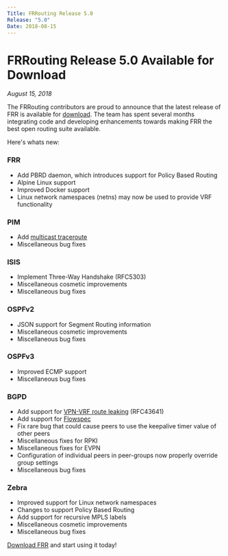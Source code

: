 ```yaml
---
Title: FRRouting Release 5.0
Release: "5.0"
Date: 2018-08-15
---
```


# FRRouting Release 5.0 Available for Download
*August 15, 2018*

The FRRouting contributors are proud to announce that the latest release of FRR
is available for
[download](https://github.com/FRRouting/frr/releases/tag/frr-5.0.1). The team
has spent several months integrating code and developing enhancements towards
making FRR the best open routing suite available.

Here's whats new:

### FRR

* Add PBRD daemon, which introduces support for Policy Based Routing
* Alpine Linux support
* Improved Docker support
* Linux network namespaces (netns) may now be used to provide VRF functionality

### PIM

* Add [multicast traceroute](https://tools.ietf.org/html/draft-ietf-idmr-traceroute-ipm-07)
* Miscellaneous bug fixes

### ISIS

* Implement Three-Way Handshake (RFC5303)
* Miscellaneous cosmetic improvements
* Miscellaneous bug fixes

### OSPFv2

* JSON support for Segment Routing information
* Miscellaneous cosmetic improvements
* Miscellaneous bug fixes

### OSPFv3

* Improved ECMP support
* Miscellaneous bug fixes

### BGPD

* Add support for [VPN-VRF route leaking](http://docs.frrouting.org/en/latest/bgp.html#vrf-route-leaking>) (RFC43641)
* Add support for [Flowspec](http://docs.frrouting.org/en/latest/bgp.html#flowspec)
* Fix rare bug that could cause peers to use the keepalive timer value of other peers
* Miscellaneous fixes for RPKI
* Miscellaneous fixes for EVPN
* Configuration of individual peers in peer-groups now properly override group settings
* Miscellaneous bug fixes

### Zebra

* Improved support for Linux network namespaces
* Changes to support Policy Based Routing
* Add support for recursive MPLS labels
* Miscellaneous cosmetic improvements
* Miscellaneous bug fixes

[Download FRR](https://github.com/FRRouting/frr/releases/tag/frr-5.0.1) and start using it today!
